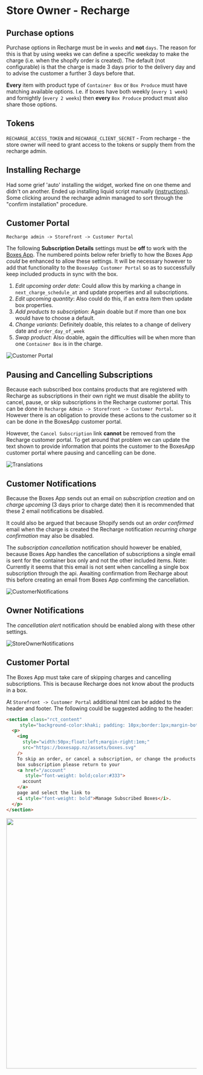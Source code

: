 # Store Owner - Recharge

## Purchase options

Purchase options in Recharge must be in `weeks` and **not** `days`. The reason
for this is that by using weeks we can define a specific weekday to make the charge
(i.e. when the shopify order is created). The default (not configurable) is
that the charge is made 3 days prior to the delivery day and to advise the
customer a further 3 days before that.

**Every** item with product type of `Container Box` or `Box Produce` must have
matching available options. I.e. if boxes have both weekly (``every 1 week``) and fornightly
(``every 2 weeks``) then **every** `Box Produce` product must also share those options.

## Tokens

`RECHARGE_ACCESS_TOKEN` and `RECHARGE_CLIENT_SECRET` - From recharge - the store owner will need to grant
access to the tokens or supply them from the recharge admin.

## Installing Recharge

Had some grief 'auto' installing the widget, worked fine on one theme and
didn't on another. Ended up installing liquid script manually ([instructions](https://support.rechargepayments.com/hc/en-us/articles/360008830653-Installing-the-Recharge-Checkout-on-Shopify-integration-manually)). Some clicking
around the recharge admin managed to sort through the "confirm installation"
procedure.

## Customer Portal

```
Recharge admin -> Storefront -> Customer Portal
```

The following **Subscription Details** settings must be **off** to work with the [Boxes
App](http://boxesapp.nz). The numbered points below refer briefly to how the Boxes App *could*
be enhanced to allow these settings. It will be necessary however to add that
functionality to the `BoxesApp Customer Portal` so as to successfully keep
included products in sync with the box.

1. *Edit upcoming order date*:
  Could allow this by marking a change in `next_charge_schedule_at` and update properties and all subscriptions.
2. *Edit upcoming quantity*:
  Also could do this, if an extra item then update box properties.
3. *Add products to subscription*:
  Again doable but if more than one box would have to choose a default.
4. *Change variants*:
  Definitely doable, this relates to a change of delivery date and `order_day_of_week`
5. *Swap product*:
  Also doable, again the difficulties will be when more than one `Container Box` is in the charge.

![Customer Portal](CustomerPortal.png)

## Pausing and Cancelling Subscriptions

Because each subscribed box contains products that are registered with Recharge
as subscriptions in their own right we must disable the ability to cancel,
pause, or skip subscriptions in the Recharge customer portal. This can be done
in `Recharge Admin -> Storefront -> Customer Portal`. However there is an
obligation to provide these actions to the customer so it can be done in the
BoxesApp customer portal.

However, the `Cancel Subscription` link **cannot** be removed from the Recharge
customer portal. To get around that problem we can update the text shown to
provide information that points the customer to the BoxesApp customer portal
where pausing and cancelling can be done.

![Translations](Translations.png)

## Customer Notifications

Because the Boxes App sends out an email on *subscription creation* and on
*charge upcoming* (3 days prior to charge date) then it is recommended that these 2 email
notifications be disabled.

It could also be argued that because Shopify sends out an *order confirmed*
email when the charge is created the Recharge notification *recurring charge
confirmation* may also be disabled.

The *subscription cancellation* notification should however be enabled, because
Boxes App handles the cancellation of subscriptions a single email is sent for
the container box only and not the other included items. Note: Currently it
seems that this email is not sent when cancelling a single box subscription
through the api. Awaiting confirmation from Recharge about this before creating
an email from Boxes App confirming the cancellation.

![CustomerNotifications](CustomerNotifications.png)

## Owner Notifications

The *cancellation alert* notification should be enabled along with these other settings.

![StoreOwnerNotifications](StoreOwnerNotifications.png)

## Customer Portal

The Boxes App must take care of skipping charges and cancelling subscriptions.
This is because Recharge does not know about the products in a box.

At `Storefront -> Customer Portal` additional html can be added to the header
and footer. The following could be suggested adding to the header:


```html
<section class="rct_content"
     style="background-color:khaki; padding: 10px;border:1px;margin-bottom:1em">
  <p>
    <img 
      style="width:50px;float:left;margin-right:1em;"
      src="https://boxesapp.nz/assets/boxes.svg"
    />
    To skip an order, or cancel a subscription, or change the products in your
    box subscription please return to your
    <a href="/account" 
       style="font-weight: bold;color:#333">
      account
    </a>
    page and select the link to
    <i style="font-weight: bold">Manage Subscribed Boxes</i>.
  </p>
</section>
``` 

<img src="CustomerPortalHeader.png" width="660" />

